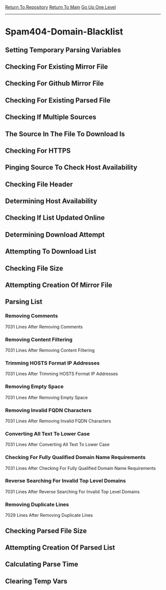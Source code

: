 [Return To Repository](https://github.com/deathbybandaid/piholeparser/)
[Return To Main](https://github.com/deathbybandaid/piholeparser/blob/master/RecentRunLogs/Mainlog.md)
[Go Up One Level](https://github.com/deathbybandaid/piholeparser/blob/master/RecentRunLogs/TopLevelScripts/30-Processing-Blacklists.md)
____________________________________
# Spam404-Domain-Blacklist
## Setting Temporary Parsing Variables
## Checking For Existing Mirror File
## Checking For Github Mirror File
## Checking For Existing Parsed File
## Checking If Multiple Sources
## The Source In The File To Download Is
## Checking For HTTPS
## Pinging Source To Check Host Availability
## Checking File Header
## Determining Host Availability
## Checking If List Updated Online
## Determining Download Attempt
## Attempting To Download List
## Checking File Size
## Attempting Creation Of Mirror File
## Parsing List
### Removing Comments
7031 Lines After Removing Comments
### Removing Content Filtering
7031 Lines After Removing Content Filtering
### Trimming HOSTS Format IP Addresses
7031 Lines After Trimming HOSTS Format IP Addresses
### Removing Empty Space
7031 Lines After Removing Empty Space
### Removing Invalid FQDN Characters
7031 Lines After Removing Invalid FQDN Characters
### Converting All Text To Lower Case
7031 Lines After Converting All Text To Lower Case
### Checking For Fully Qualified Domain Name Requirements
7031 Lines After Checking For Fully Qualified Domain Name Requirements
### Reverse Searching For Invalid Top Level Domains
7031 Lines After Reverse Searching For Invalid Top Level Domains
### Removing Duplicate Lines
7029 Lines After Removing Duplicate Lines
## Checking Parsed File Size
## Attempting Creation Of Parsed List
## Calculating Parse Time
## Clearing Temp Vars
